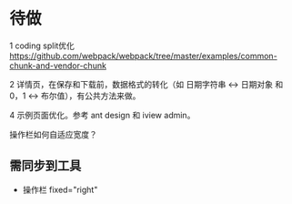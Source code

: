 # 待做
1 coding split优化  
https://github.com/webpack/webpack/tree/master/examples/common-chunk-and-vendor-chunk

2 详情页，在保存和下载前，数据格式的转化（如 日期字符串 <-> 日期对象 和 0，1 <-> 布尔值），有公共方法来做。


4 示例页面优化。参考 ant design 和 iview admin。

操作栏如何自适应宽度？

## 需同步到工具
* 操作栏 fixed="right"


